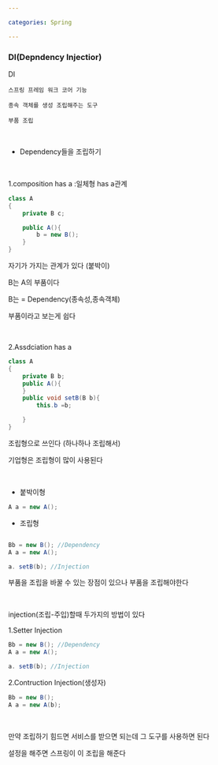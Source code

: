 ```yaml
---

categories: Spring

---
```


### DI(Depndency Injectior)

DI
```
스프링 프레임 워크 코어 기능 

종속 객체를 생성 조립해주는 도구

부품 조립 
```
&nbsp;
- Dependency들을 조립하기

&nbsp;

1.composition has a :일체형 has a관계
```java
class A
{
    private B c;

    public A(){
        b = new B();
    }
}

```
자기가 가지는 관계가 있다 (붙박이)

B는 A의 부품이다 

B는  = Dependency(종속성,종속객체)


부품이라고 보는게 쉽다


&nbsp;


2.Assdciation has a

```java
class A
{
    private B b;
    public A(){
    }
    public void setB(B b){
        this.b =b;

    }
}
```
조립형으로 쓰인다 (하나하나 조립해서)

기업형은 조립형이 많이 사용된다




&nbsp;


- 붙박이형
```java
A a = new A();
```


- 조립형

```java

Bb = new B(); //Dependency
A a = new A();

a. setB(b); //Injection
```

부품을 조립을 바꿀 수 있는 장점이 있으나 부품을 조립해야한다 


&nbsp;

injection(조립-주입)할때 두가지의 방법이 있다 

1.Setter Injection

```java
Bb = new B(); //Dependency
A a = new A();

a. setB(b); //Injection
```

2.Contruction Injection(생성자)
```java
Bb = new B(); 
A a = new A(b);
```

&nbsp;


만약 조립하기 힘드면 서비스를 받으면 되는데 그 도구를 사용하면 된다 


설정을 해주면 스프링이 이 조립을 해준다 
